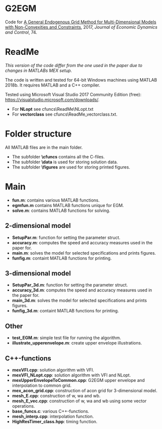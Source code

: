 # G2EGM

Code for [A General Endogenous Grid Method for Multi-Dimensional Models with Non-Convexities and Constraints](https://linkinghub.elsevier.com/retrieve/pii/S0165188916301920), 2017, *Journal of Economic Dynamics and Control*, 74.

# ReadMe 

*This version of the code differ from the one used in the paper due to changes in MATLABs MEX setup.*

The code is written and tested for 64-bit Windows machines using MATLAB 2018b.
It requires MATLAB and a C++ compiler.

Tested using Microsoft Visual Studio 2017 Community Edition (free):
https://visualstudio.microsoft.com/downloads/.

* For **NLopt** see cfuncs\ReadMe\NLopt.txt
* For **vectorclass** see cfuncs\ReadMe_vectorclass.txt.

# Folder structure 

All MATLAB files are in the main folder.

* The subfolder **\cfuncs** contains all the C-files.
* The subfolder **\data** is used for storing solution data.
* The subfolder **\figures** are used for storing printed figures.

# Main

* **fun.m**: contains various MATLAB functions.
* **egmfun.m** contains MATLAB functions unique for EGM.
* **solve.m**: contains MATLAB functions for solving.

## 2-dimensional model

* **SetupPar.m**: function for setting the parameter struct.
* **accuracy.m**: computes the speed and accuracy measures used in the paper for.
* **main.m**: solves the model for selected specifications and prints figures. 
* **funfig.m**: containt MATLAB functions for printing.

## 3-dimensional model

* **SetupPar_3d.m**: function for setting the parameter struct.
* **accuracy_3d.m**: computes the speed and accuracy measures used in the paper for.
* **main_3d.m**: solves the model for selected specifications and prints figures. 
* **funfig_3d.m**: containt MATLAB functions for printing.

## Other

* **test_EGM.m**: simple test file for running the algorithm.
* **illustrate_upperenvelope.m**: create upper envelope illustrations.

## C++-functions

* **mexVFI.cpp**: solution algorithm with VFI.
* **mexVFI_NLopt.cpp**: solution algorithm with VFI and NLopt.
* **mexUpperEnvelopeToCommon.cpp**: G2EGM upper envelope and interpolation to common grid.
* **mex_acon_grid.cpp**: construction of acon grid for 3-dimensional model.
* **mesh_E.cpp**: construction of w, wa and wb.
* **mesh_E_vec.cpp**: construction of w, wa and wb using some vector operations.
* **base_funcs.c**: various C++-functions.
* **mesh_interp.cpp**: interpolation function.
* **HighResTimer_class.hpp**: timing function.